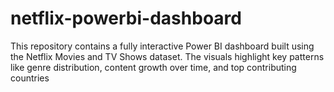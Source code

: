 # netflix-powerbi-dashboard
This repository contains a fully interactive Power BI dashboard built using the Netflix Movies and TV Shows dataset. The visuals highlight key patterns like genre distribution, content growth over time, and top contributing countries
